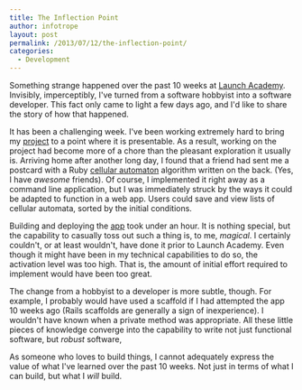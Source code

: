 ```yaml
---
title: The Inflection Point
author: infotrope
layout: post
permalink: /2013/07/12/the-inflection-point/
categories:
  - Development
---
```

Something strange happened over the past 10 weeks at [Launch Academy][1]. Invisibly, imperceptibly, I've turned from a software hobbyist into a software developer. This fact only came to light a few days ago, and I'd like to share the story of how that happened.

It has been a challenging week. I've been working extremely hard to bring my [project][2] to a point where it is presentable. As a result, working on the project had become more of a chore than the pleasant exploration it usually is. Arriving home after another long day, I found that a friend had sent me a postcard with a Ruby [cellular automaton][3] algorithm written on the back. (Yes, I have *awesome* friends). Of course, I implemented it right away as a command line application, but I was immediately struck by the ways it could be adapted to function in a web app. Users could save and view lists of cellular automata, sorted by the initial conditions.

Building and deploying the [app][4] took under an hour. It is nothing special, but the capability to casually toss out such a thing is, to me, *magical*. I certainly couldn't, or at least wouldn't, have done it prior to Launch Academy. Even though it might have been in my technical capabilities to do so, the activation level was too high. That is, the amount of initial effort required to implement would have been too great.

The change from a hobbyist to a developer is more subtle, though. For example, I probably would have used a scaffold if I had attempted the app 10 weeks ago (Rails scaffolds are generally a sign of inexperience). I wouldn't have known when a private method was appropriate. All these little pieces of knowledge converge into the capability to write not just functional software, but *robust* software,

As someone who loves to build things, I cannot adequately express the value of what I've learned over the past 10 weeks. Not just in terms of what I can build, but what I *will* build.

[1]: http://www.launchacademy.com/
[2]: http://www.memworks.com/
[3]: https://en.wikipedia.org/wiki/Cellular_automaton
[4]: https://github.com/chronophasiac/cellular_automaton
